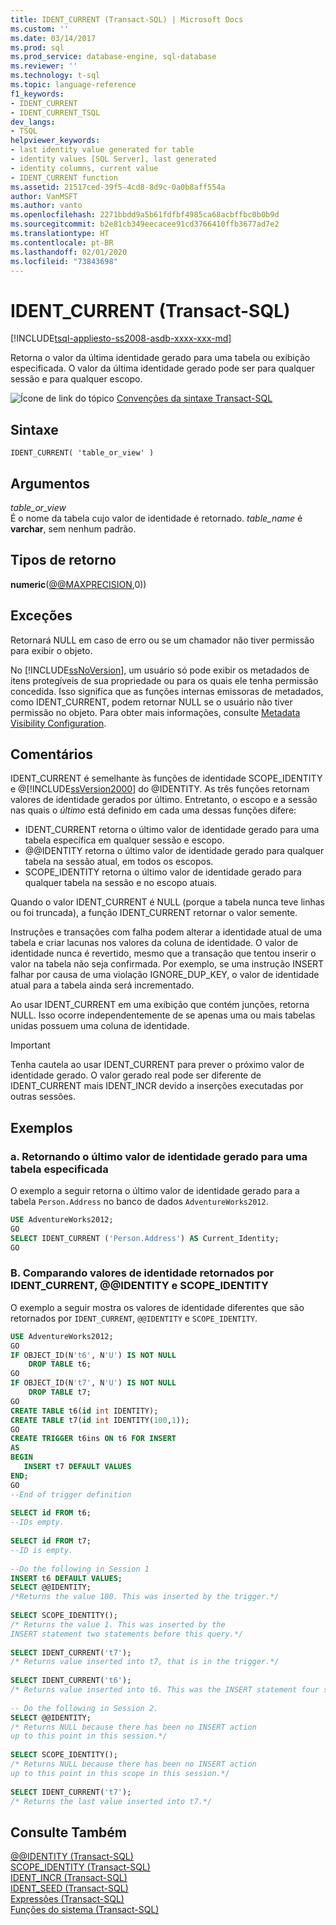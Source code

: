 ```yaml
---
title: IDENT_CURRENT (Transact-SQL) | Microsoft Docs
ms.custom: ''
ms.date: 03/14/2017
ms.prod: sql
ms.prod_service: database-engine, sql-database
ms.reviewer: ''
ms.technology: t-sql
ms.topic: language-reference
f1_keywords:
- IDENT_CURRENT
- IDENT_CURRENT_TSQL
dev_langs:
- TSQL
helpviewer_keywords:
- last identity value generated for table
- identity values [SQL Server], last generated
- identity columns, current value
- IDENT_CURRENT function
ms.assetid: 21517ced-39f5-4cd8-8d9c-0a0b8aff554a
author: VanMSFT
ms.author: vanto
ms.openlocfilehash: 2271bbdd9a5b61fdfbf4985ca68acbffbc0b0b9d
ms.sourcegitcommit: b2e81cb349eecacee91cd3766410ffb3677ad7e2
ms.translationtype: HT
ms.contentlocale: pt-BR
ms.lasthandoff: 02/01/2020
ms.locfileid: "73843698"
---
```

# <a name="ident_current-transact-sql"></a>IDENT_CURRENT (Transact-SQL)
[!INCLUDE[tsql-appliesto-ss2008-asdb-xxxx-xxx-md](../../includes/tsql-appliesto-ss2008-asdb-xxxx-xxx-md.md)]

Retorna o valor da última identidade gerado para uma tabela ou exibição especificada. O valor da última identidade gerado pode ser para qualquer sessão e para qualquer escopo.  
  
 ![Ícone de link do tópico](../../database-engine/configure-windows/media/topic-link.gif "Ícone de link do tópico") [Convenções da sintaxe Transact-SQL](../../t-sql/language-elements/transact-sql-syntax-conventions-transact-sql.md)  
  
## <a name="syntax"></a>Sintaxe  
  
```  
IDENT_CURRENT( 'table_or_view' )  
```  
  
## <a name="arguments"></a>Argumentos  
*table_or_view*  
É o nome da tabela cujo valor de identidade é retornado. *table_name* é **varchar**, sem nenhum padrão.  
  
## <a name="return-types"></a>Tipos de retorno  
**numeric**([@@MAXPRECISION](../../t-sql/functions/max-precision-transact-sql.md),0))  
  
## <a name="exceptions"></a>Exceções  
Retornará NULL em caso de erro ou se um chamador não tiver permissão para exibir o objeto.  
  
No [!INCLUDE[ssNoVersion](../../includes/ssnoversion-md.md)], um usuário só pode exibir os metadados de itens protegíveis de sua propriedade ou para os quais ele tenha permissão concedida. Isso significa que as funções internas emissoras de metadados, como IDENT_CURRENT, podem retornar NULL se o usuário não tiver permissão no objeto. Para obter mais informações, consulte [Metadata Visibility Configuration](../../relational-databases/security/metadata-visibility-configuration.md).  
  
## <a name="remarks"></a>Comentários  
IDENT_CURRENT é semelhante às funções de identidade SCOPE_IDENTITY e @[!INCLUDE[ssVersion2000](../../includes/ssversion2000-md.md)] do @IDENTITY. As três funções retornam valores de identidade gerados por último. Entretanto, o escopo e a sessão nas quais o *último* está definido em cada uma dessas funções difere:  

-   IDENT_CURRENT retorna o último valor de identidade gerado para uma tabela específica em qualquer sessão e escopo.  
-   @@IDENTITY retorna o último valor de identidade gerado para qualquer tabela na sessão atual, em todos os escopos.  
-   SCOPE_IDENTITY retorna o último valor de identidade gerado para qualquer tabela na sessão e no escopo atuais.  
  
Quando o valor IDENT_CURRENT é NULL (porque a tabela nunca teve linhas ou foi truncada), a função IDENT_CURRENT retornar o valor semente.  
  
Instruções e transações com falha podem alterar a identidade atual de uma tabela e criar lacunas nos valores da coluna de identidade. O valor de identidade nunca é revertido, mesmo que a transação que tentou inserir o valor na tabela não seja confirmada. Por exemplo, se uma instrução INSERT falhar por causa de uma violação IGNORE_DUP_KEY, o valor de identidade atual para a tabela ainda será incrementado.  

Ao usar IDENT_CURRENT em uma exibição que contém junções, retorna NULL. Isso ocorre independentemente de se apenas uma ou mais tabelas unidas possuem uma coluna de identidade. 
  
> [!IMPORTANT]
> Tenha cautela ao usar IDENT_CURRENT para prever o próximo valor de identidade gerado. O valor gerado real pode ser diferente de IDENT_CURRENT mais IDENT_INCR devido a inserções executadas por outras sessões.  
  
## <a name="examples"></a>Exemplos  
  
### <a name="a-returning-the-last-identity-value-generated-for-a-specified-table"></a>a. Retornando o último valor de identidade gerado para uma tabela especificada  
 O exemplo a seguir retorna o último valor de identidade gerado para a tabela `Person.Address` no banco de dados `AdventureWorks2012`.  
  
```sql  
USE AdventureWorks2012;  
GO  
SELECT IDENT_CURRENT ('Person.Address') AS Current_Identity;  
GO  
```  
  
### <a name="b-comparing-identity-values-returned-by-ident_current-identity-and-scope_identity"></a>B. Comparando valores de identidade retornados por IDENT_CURRENT, @@IDENTITY e SCOPE_IDENTITY  
 O exemplo a seguir mostra os valores de identidade diferentes que são retornados por `IDENT_CURRENT`, `@@IDENTITY` e `SCOPE_IDENTITY`.  
  
```sql 
USE AdventureWorks2012;  
GO  
IF OBJECT_ID(N't6', N'U') IS NOT NULL   
    DROP TABLE t6;  
GO  
IF OBJECT_ID(N't7', N'U') IS NOT NULL   
    DROP TABLE t7;  
GO  
CREATE TABLE t6(id int IDENTITY);  
CREATE TABLE t7(id int IDENTITY(100,1));  
GO  
CREATE TRIGGER t6ins ON t6 FOR INSERT   
AS  
BEGIN  
   INSERT t7 DEFAULT VALUES  
END;  
GO  
--End of trigger definition  
  
SELECT id FROM t6;  
--IDs empty.  
  
SELECT id FROM t7;  
--ID is empty.  
  
--Do the following in Session 1  
INSERT t6 DEFAULT VALUES;  
SELECT @@IDENTITY;  
/*Returns the value 100. This was inserted by the trigger.*/  
  
SELECT SCOPE_IDENTITY();  
/* Returns the value 1. This was inserted by the   
INSERT statement two statements before this query.*/  
  
SELECT IDENT_CURRENT('t7');  
/* Returns value inserted into t7, that is in the trigger.*/  
  
SELECT IDENT_CURRENT('t6');  
/* Returns value inserted into t6. This was the INSERT statement four statements before this query.*/  
  
-- Do the following in Session 2.  
SELECT @@IDENTITY;  
/* Returns NULL because there has been no INSERT action   
up to this point in this session.*/  
  
SELECT SCOPE_IDENTITY();  
/* Returns NULL because there has been no INSERT action   
up to this point in this scope in this session.*/  
  
SELECT IDENT_CURRENT('t7');  
/* Returns the last value inserted into t7.*/  
```  
  
## <a name="see-also"></a>Consulte Também  
 [@@IDENTITY &#40;Transact-SQL&#41;](../../t-sql/functions/identity-transact-sql.md)   
 [SCOPE_IDENTITY &#40;Transact-SQL&#41;](../../t-sql/functions/scope-identity-transact-sql.md)   
 [IDENT_INCR &#40;Transact-SQL&#41;](../../t-sql/functions/ident-incr-transact-sql.md)   
 [IDENT_SEED &#40;Transact-SQL&#41;](../../t-sql/functions/ident-seed-transact-sql.md)   
 [Expressões &#40;Transact-SQL&#41;](../../t-sql/language-elements/expressions-transact-sql.md)   
 [Funções do sistema &#40;Transact-SQL&#41;](../../relational-databases/system-functions/system-functions-category-transact-sql.md)  
  
  
